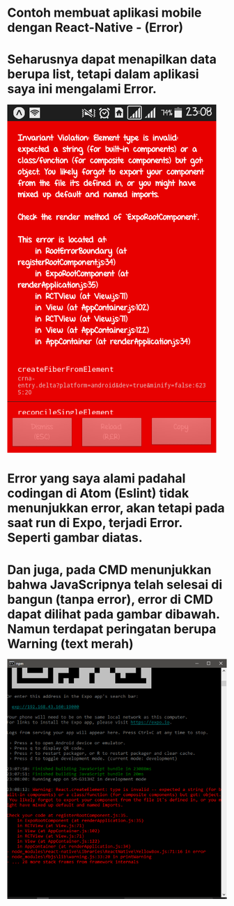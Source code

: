 # Contoh membuat aplikasi mobile dengan React-Native - (Error)
# Seharusnya dapat menapilkan data berupa list, tetapi dalam aplikasi saya ini mengalami Error.
![Alt text](errorexpo.png?raw=true "Error di Expo")
# Error yang saya alami padahal codingan di Atom (Eslint) tidak menunjukkan error, akan tetapi pada saat run di Expo, terjadi Error. Seperti gambar diatas.
# Dan juga, pada CMD menunjukkan bahwa JavaScripnya telah selesai di bangun (tanpa error), error di CMD dapat dilihat pada gambar dibawah. Namun terdapat peringatan berupa Warning (text merah)
![Alt text](errorcmd.png?raw=true "Error di CMD")
